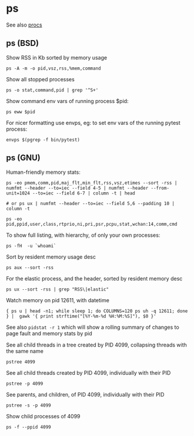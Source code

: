 # ps

See also [procs](procs.md)

## ps (BSD)

Show RSS in Kb sorted by memory usage

```
ps -A -m -o pid,vsz,rss,%mem,command
```

Show all stopped processes

```
ps -o stat,command,pid | grep '^S+'
```

Show command env vars of running process $pid:

```
ps eww $pid
```

For nicer formatting use envps, eg: to set env vars of the running pytest process:

```
envps $(pgrep -f bin/pytest)
```

## ps (GNU)

Human-friendly memory stats:

```
ps -eo pmem,comm,pid,maj_flt,min_flt,rss,vsz,etimes --sort -rss | numfmt --header --to=iec --field 4-5 | numfmt --header --from-unit=1024 --to=iec --field 6-7 | column -t | head

# or ps ux | numfmt --header --to=iec --field 5,6 --padding 10 | column -t
```

```
ps -eo pid,ppid,user,class,rtprio,ni,pri,psr,pcpu,stat,wchan:14,comm,cmd
```

To show full listing, with hierarchy, of only your own processes:

```
ps -fH  -u `whoami`
```

Sort by resident memory usage desc

```
ps aux --sort -rss
```

For the elastic process, and the header, sorted by resident memory desc

```
ps ux --sort -rss | grep "RSS\|elastic"
```

Watch memory on pid 12611, with datetime

```
{ ps u | head -n1; while sleep 1; do COLUMNS=120 ps uh -q 12611; done } |  gawk '{ print strftime("[%Y-%m-%d %H:%M:%S]"), $0 }'
```

See also `pidstat -r 1` which will show a rolling summary of changes to page fault and memory stats by pid

See all child threads in a tree created by PID 4099, collapsing threads with the same name

```
pstree 4099
```

See all child threads created by PID 4099, individually with their PID

```
pstree -p 4099
```

See parents, and children, of PID 4099, individually with their PID

```
pstree -s -p 4099
```

Show child processes of 4099

```
ps -f --ppid 4099
```
